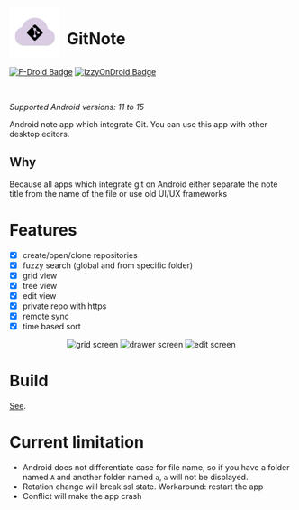 <p align="left">
  <img align="left" src="assets/app_icon.svg" alt="app icon" width="90px" />
  <h1 style="display: inline-block; margin-left: 12px; vertical-align: middle;">GitNote</h1>
</p>

<a href="https://f-droid.org/en/packages/io.github.wiiznokes.gitnote/"><img src="https://f-droid.org/badge/get-it-on.svg" alt="F-Droid Badge" height="50"></a>
<a href="https://apt.izzysoft.de/packages/io.github.wiiznokes.gitnote"><img src="https://gitlab.com/IzzyOnDroid/repo/-/raw/master/assets/IzzyOnDroid.png" alt="IzzyOnDroid Badge" height="50"></a>

<br/>

_Supported Android versions: 11 to 15_

Android note app which integrate Git. You can use this app with other desktop editors.

## Why

Because all apps which integrate git on Android either separate the note title from the name of the file or use old UI/UX frameworks

# Features

- [x] create/open/clone repositories
- [x] fuzzy search (global and from specific folder)
- [x] grid view
- [x] tree view
- [x] edit view
- [x] private repo with https
- [x] remote sync
- [x] time based sort

<p  style="text-align: center;">
  <img src="https://media.githubusercontent.com/media/wiiznokes/gitnote/master/assets/grid.png" width="32%"  alt="grid screen"/>
  <img src="https://media.githubusercontent.com/media/wiiznokes/gitnote/master/assets/drawer.png" width="32%"  alt="drawer screen"/> 
  <img src="https://media.githubusercontent.com/media/wiiznokes/gitnote/master/assets/edit.png" width="32%"  alt="edit screen"/>
</p>

# Build

[See](./BUILD.md).

# Current limitation

- Android does not differentiate case for file name, so if you have a folder named `A` and another folder named `a`, `a` will not be displayed.
- Rotation change will break ssl state. Workaround: restart the app
- Conflict will make the app crash
